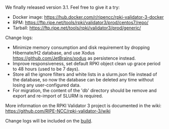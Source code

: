

We finally released version 3.1. Feel free to give it a try:

* Docker image: https://hub.docker.com/r/ripencc/rpki-validator-3-docker
* RPM: https://ftp.ripe.net/tools/rpki/validator3/prod/centos7/repo/
* Tarball: https://ftp.ripe.net/tools/rpki/validator3/prod/generic/

Change logs:

* Minimize memory consumption and disk requirement by dropping Hibernate/H2 database, and use Xodus https://github.com/JetBrains/xodus as persistence instead.
* Improve responsiveness, set default RPKI object clean up grace period to 48 hours (used to be 7 days).
* Store all the ignore filters and white lists in a slurm.json file instead of the database, so now the database can be deleted any time without losing any user-configured data.
* For migration, the content of the 'db' directory should be remove and export and re-import of SLURM is required.


More information on the RPKI Validator 3 project is documented in the wiki:
https://github.com/RIPE-NCC/rpki-validator-3/wiki

Change logs will be included on the [build](https://github.com/RIPE-NCC/rpki-validator-3/blob/master/rpki-validator/Changelog.txt).
